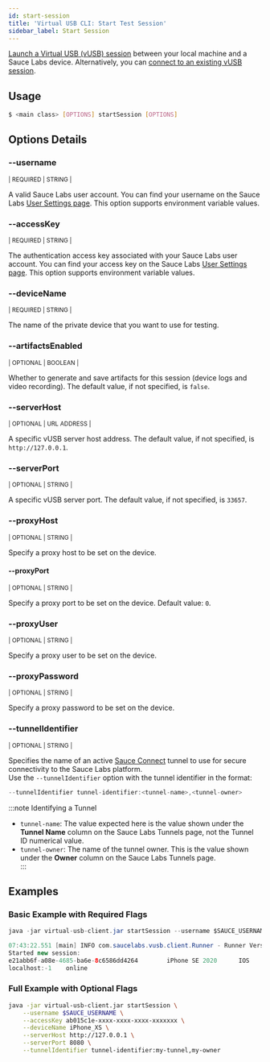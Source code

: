 ```yaml
---
id: start-session
title: 'Virtual USB CLI: Start Test Session'
sidebar_label: Start Session
---
```


[Launch a Virtual USB (vUSB) session](/mobile-apps/features/virtual-usb#start-test-session) between your local machine and a Sauce Labs device. Alternatively, you can [connect to an existing vUSB session](/dev/cli/virtual-usb/connect-session).

## Usage

```bash
$ <main class> [OPTIONS] startSession [OPTIONS]
```

## Options Details

### <span className="cli">--username </span>

<div className="cli-desc">
<p><small>| REQUIRED | STRING |</small></p>

A valid Sauce Labs user account. You can find your username on the Sauce Labs [User Settings page](https://app.saucelabs.com/user-settings). This option supports environment variable values.

</div>

### <span className="cli">--accessKey</span>

<div className="cli-desc">
<p><small>| REQUIRED | STRING |</small></p>

The authentication access key associated with your Sauce Labs user account. You can find your access key on the Sauce Labs [User Settings page](https://app.saucelabs.com/user-settings). This option supports environment variable values.

</div>

### <span className="cli">--deviceName</span>

<div className="cli-desc">
<p><small>| REQUIRED | STRING |</small></p>

The name of the private device that you want to use for testing.

</div>

### <span className="cli">--artifactsEnabled</span>

<div className="cli-desc">
<p><small>| OPTIONAL | BOOLEAN |</small></p>

Whether to generate and save artifacts for this session (device logs and video recording). The default value, if not specified, is `false`.

</div>

### <span className="cli">--serverHost</span>

<div className="cli-desc">
<p><small>| OPTIONAL | URL ADDRESS |</small></p>

A specific vUSB server host address. The default value, if not specified, is `http://127.0.0.1`.

</div>

### <span className="cli">--serverPort</span>

<div className="cli-desc">
<p><small>| OPTIONAL | STRING |</small></p>

A specific vUSB server port. The default value, if not specified, is `33657`.

</div>

### <span className="cli">--proxyHost</span>

<div className="cli-desc">
<p><small>| OPTIONAL | STRING |</small></p>

Specify a proxy host to be set on the device.

</div>

#### <span className="cli">--proxyPort</span>

<div className="cli-desc">
<p><small>| OPTIONAL | STRING |</small></p>

Specify a proxy port to be set on the device. Default value: `0`.

</div>

### <span className="cli">--proxyUser</span>

<div className="cli-desc">
<p><small>| OPTIONAL | STRING |</small></p>

Specify a proxy user to be set on the device.

</div>

### <span className="cli">--proxyPassword</span>

<div className="cli-desc">
<p><small>| OPTIONAL | STRING |</small></p>

Specify a proxy password to be set on the device.

</div>

### <span className="cli">--tunnelIdentifier</span>

<div className="cli-desc">
<p><small>| OPTIONAL | STRING |</small></p>

Specifies the name of an active [Sauce Connect](/secure-connections/sauce-connect/) tunnel to use for secure connectivity to the Sauce Labs platform.   
Use the `--tunnelIdentifier` option with the tunnel identifier in the format:
```java title="tunnel identifier format"
--tunnelIdentifier tunnel-identifier:<tunnel-name>,<tunnel-owner>
```    

:::note Identifying a Tunnel
- `tunnel-name`: The value expected here is the value shown under the **Tunnel Name** column on the Sauce Labs Tunnels page, not the Tunnel ID numerical value.
- `tunnel-owner`: The name of the tunnel owner. This is the value shown under the **Owner** column on the Sauce Labs Tunnels page.   
:::

</div>

## Examples

### Basic Example with Required Flags

```java title="Start Session Request"
java -jar virtual-usb-client.jar startSession --username $SAUCE_USERNAME --accessKey $SAUCE_ACCESS_KEY --deviceName iPhone_XS
```

```java title="Sample Response"
07:43:22.551 [main] INFO com.saucelabs.vusb.client.Runner - Runner Version 2.0.0
Started new session:
e21abb6f-a08e-4685-ba6e-8c6586dd4264		iPhone SE 2020		IOS		14.3		https://app.eu-central-1.saucelabs.com/live/mobile/dataCenters/EU/devices/iPhone_SE_2020_14_POC05/shared/e21abb6f-a08e-4685-ba6e-8c6586dd4264
localhost:-1	online
```

### Full Example with Optional Flags

```bash
java -jar virtual-usb-client.jar startSession \
    --username $SAUCE_USERNAME \
    --accessKey ab015c1e-xxxx-xxxx-xxxx-xxxxxxx \
    --deviceName iPhone_XS \
    --serverHost http://127.0.0.1 \
    --serverPort 8080 \
    --tunnelIdentifier tunnel-identifier:my-tunnel,my-owner
```
